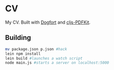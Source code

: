 # CV

My CV.  Built with [Dogfort](https://github.com/whamtet/dogfort) and [cljs-PDFKit](https://github.com/whamtet/cljs-pdfkit).

## Building

```bash
mv package.json p.json #hack
lein npm install
lein build #launches a watch script
node main.js #starts a server on localhost:5000
```
